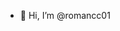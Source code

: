 - 👋 Hi, I’m @romancc01


<!---
romancc01/romancc01 is a ✨ special ✨ repository because its `README.md` (this file) appears on your GitHub profile.
You can click the Preview link to take a look at your changes.
--->
